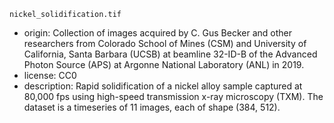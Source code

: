 `nickel_solidification.tif`

- origin: Collection of images acquired by C. Gus Becker and other researchers from Colorado School of Mines (CSM) and University of California, Santa Barbara (UCSB) at beamline 32-ID-B of the Advanced Photon Source (APS) at Argonne National Laboratory (ANL) in 2019.
- license: CC0
- description: Rapid solidification of a nickel alloy sample captured at 80,000 fps using high-speed transmission x-ray microscopy (TXM). The dataset is a timeseries of 11 images, each of shape (384, 512).

